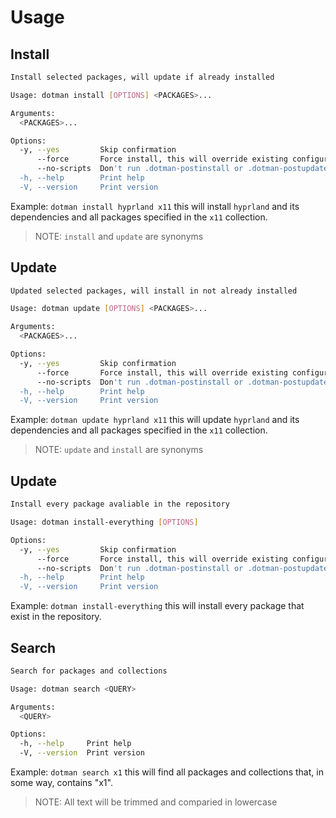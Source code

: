 # Usage

## Install

```bash
Install selected packages, will update if already installed

Usage: dotman install [OPTIONS] <PACKAGES>...

Arguments:
  <PACKAGES>...

Options:
  -y, --yes         Skip confirmation
      --force       Force install, this will override existing configurations
      --no-scripts  Don't run .dotman-postinstall or .dotman-postupdate script
  -h, --help        Print help
  -V, --version     Print version
```

Example: 
`dotman install hyprland x11` this will install `hyprland` and its dependencies and all packages specified in the `x11` collection.

> NOTE: `install` and `update` are synonyms

## Update

```bash
Updated selected packages, will install in not already installed

Usage: dotman update [OPTIONS] <PACKAGES>...

Arguments:
  <PACKAGES>...

Options:
  -y, --yes         Skip confirmation
      --force       Force install, this will override existing configurations
      --no-scripts  Don't run .dotman-postinstall or .dotman-postupdate script
  -h, --help        Print help
  -V, --version     Print version
```

Example: 
`dotman update hyprland x11` this will update `hyprland` and its dependencies and all packages specified in the `x11` collection.

> NOTE: `update` and `install` are synonyms

## Update

```bash
Install every package avaliable in the repository

Usage: dotman install-everything [OPTIONS]

Options:
  -y, --yes         Skip confirmation
      --force       Force install, this will override existing configurations
      --no-scripts  Don't run .dotman-postinstall or .dotman-postupdate script
  -h, --help        Print help
  -V, --version     Print version
```

Example: 
`dotman install-everything` this will install every package that exist in the repository.

## Search

```bash
Search for packages and collections

Usage: dotman search <QUERY>

Arguments:
  <QUERY>  

Options:
  -h, --help     Print help
  -V, --version  Print version
```

Example:
`dotman search x1` this will find all packages and collections that, in some way, contains "x1".

> NOTE: All text will be trimmed and comparied in lowercase
